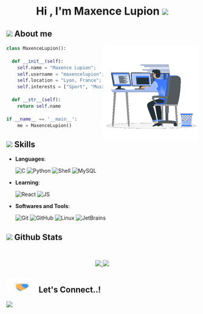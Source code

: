 
<h1 align="center"><b>Hi , I'm Maxence Lupion </b><img src="https://media.giphy.com/media/hvRJCLFzcasrR4ia7z/giphy.gif" width="35"></h1>

## <picture><img src = "https://media3.giphy.com/media/v1.Y2lkPTc5MGI3NjExN3B4M2ZhZGVyMHl0a3dmOGNlcHl0dTc4aDMyNGFiY3RuZXJqMXd4ciZlcD12MV9pbnRlcm5hbF9naWZfYnlfaWQmY3Q9cw/xThtaxKTJlTjHchOcU/giphy.gif" width = 50px></picture> **About me**

<picture> <img align="right" src="https://github.com/0xAbdulKhalid/0xAbdulKhalid/raw/main/assets/mdImages/Right_Side.gif" width = 250px></picture>
```Python
class MaxenceLupion():
    
  def __init__(self):
    self.name = "Maxence Lupion";
    self.username = "maxencelupion";
    self.location = "Lyon, France";
    self.interests = ["Sport", "Music", "Video games", "French tacos"];
  
  def __str__(self):
    return self.name

if __name__ == '__main__':
    me = MaxenceLupion()
```

## <img src="https://media2.giphy.com/media/QssGEmpkyEOhBCb7e1/giphy.gif?cid=ecf05e47a0n3gi1bfqntqmob8g9aid1oyj2wr3ds3mg700bl&rid=giphy.gif" width ="25"><b> Skills</b>

<p align="center">

- **Languages**:

    ![C](https://img.shields.io/badge/C%20-%232370ED.svg?style=for-the-badge&logo=c&logoColor=white)
    ![Python](https://img.shields.io/badge/Python%20-%2314354C.svg?style=for-the-badge&logo=python&logoColor=white)
    ![Shell](https://img.shields.io/badge/Shell_Script-121011?style=for-the-badge&logo=gnu-bash&logoColor=white)
    ![MySQL](https://img.shields.io/badge/MySQL-00000F?style=for-the-badge&logo=mysql&logoColor=white)
  
- **Learning**:

    ![React](https://img.shields.io/badge/React-20232A?style=for-the-badge&logo=react&logoColor=61DAFB)
    ![JS](https://img.shields.io/badge/JavaScript-F7DF1E?style=for-the-badge&logo=javascript&logoColor=black)

- **Softwares and Tools**:

    ![Git](https://img.shields.io/badge/git-%23F05033.svg?style=for-the-badge&logo=git&logoColor=white)
    ![GitHub](https://img.shields.io/badge/github-%23121011.svg?style=for-the-badge&logo=github&logoColor=white)
    ![Linux](https://img.shields.io/badge/Linux-FCC624?style=for-the-badge&logo=linux&logoColor=black) 
    ![JetBrains](https://img.shields.io/badge/JetBrains-000000?style=for-the-badge&logo=jetbrains&logoColor=white)
</p>

## <img src="https://media.giphy.com/media/iY8CRBdQXODJSCERIr/giphy.gif" width="35"><b> Github Stats </b>
<br>

<p align="center">
<a href="https://github.com/AVS1508">
  <img height="180em" src="https://github-readme-stats-eight-theta.vercel.app/api?username=maxencelupion&show_icons=true&theme=algolia&include_all_commits=true&count_private=true"/>
  <img height="180em" src="https://github-readme-stats-eight-theta.vercel.app/api/top-langs/?username=maxencelupion&layout=compact&langs_count=8&theme=algolia"/>
</a>
</p>

## <img src="https://github.com/0xAbdulKhalid/0xAbdulKhalid/raw/main/assets/mdImages/handshake.gif" width ="80"><b> Let's Connect..!</b>

<img src="https://user-images.githubusercontent.com/73097560/115834477-dbab4500-a447-11eb-908a-139a6edaec5c.gif"><br><br>

